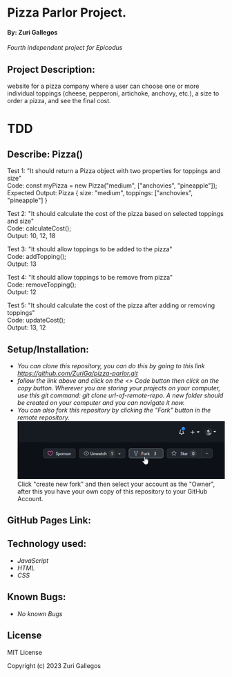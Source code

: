 # Pizza Parlor Project.
#### By: Zuri Gallegos
_*Fourth independent project for Epicodus*_

## Project Description:
website for a pizza company where a user can choose one or more individual toppings (cheese, pepperoni, artichoke, anchovy, etc.), a size to order a pizza, and see the final cost.

# TDD 
## Describe: Pizza()
Test 1: "It should return a Pizza object with two properties for toppings and size"\
Code: const myPizza = new Pizza("medium", ["anchovies", "pineapple"]);\
Expected Output: Pizza { size: "medium", toppings: ["anchovies", "pineapple"] }

Test 2: "It should calculate the cost of the pizza based on selected toppings and size"\
Code: calculateCost();\
Output: 10, 12, 18

Test 3: "It should allow toppings to be added to the pizza"\
Code: addTopping();\
Output: 13

Test 4: "It should allow toppings to be remove from pizza"\
Code: removeTopping();\
Output: 12

Test 5: "It should calculate the cost of the pizza after adding or removing toppings"\
Code: updateCost();\
Output: 13, 12

## Setup/Installation:
* _You can clone this repository, you can do this by going to this link https://github.com/ZuriGa/pizza-parlor.git_
* _follow the link above and click on the <> Code button then click on the copy button. Wherever you are storing your projects on your computer, use this git command: git clone url-of-remote-repo. A new folder should be created on your computer and you can navigate it now._
* _You can also fork this repository by clicking the "Fork" button in the remote repository._ 
![My_Image](/images/fork.jpeg)\
Click "create new fork" and then select your account as the "Owner", after this you have your own copy of this repository to your GitHub Account. 

## GitHub Pages Link:


## Technology used:
* _JavaScript_
* _HTML_
* _CSS_

## Known Bugs:
* _No known Bugs_

## License 

MIT License

Copyright (c) 2023 Zuri Gallegos
